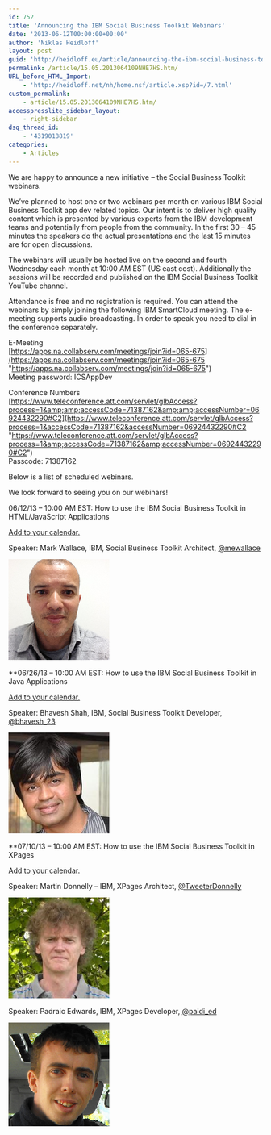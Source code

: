 ```yaml
---
id: 752
title: 'Announcing the IBM Social Business Toolkit Webinars'
date: '2013-06-12T00:00:00+00:00'
author: 'Niklas Heidloff'
layout: post
guid: 'http://heidloff.eu/article/announcing-the-ibm-social-business-toolkit-webinars/'
permalink: /article/15.05.2013064109NHE7HS.htm/
URL_before_HTML_Import:
    - 'http://heidloff.net/nh/home.nsf/article.xsp?id=/7.html'
custom_permalink:
    - article/15.05.2013064109NHE7HS.htm/
accesspresslite_sidebar_layout:
    - right-sidebar
dsq_thread_id:
    - '4319018819'
categories:
    - Articles
---
```


 We are happy to announce a new initiative – the Social Business Toolkit webinars.

 We’ve planned to host one or two webinars per month on various IBM Social Business Toolkit app dev related topics. Our intent is to deliver high quality content which is presented by various experts from the IBM development teams and potentially from people from the community. In the first 30 – 45 minutes the speakers do the actual presentations and the last 15 minutes are for open discussions.

 The webinars will usually be hosted live on the second and fourth Wednesday each month at 10:00 AM EST (US east cost). Additionally the sessions will be recorded and published on the IBM Social Business Toolkit YouTube channel.

 Attendance is free and no registration is required. You can attend the webinars by simply joining the following IBM SmartCloud meeting. The e-meeting supports audio broadcasting. In order to speak you need to dial in the conference separately.

 E-Meeting   
[https://apps.na.collabserv.com/meetings/join?id=065-675](https://apps.na.collabserv.com/meetings/join?id=065-675 "https://apps.na.collabserv.com/meetings/join?id=065-675")   
 Meeting password: ICSAppDev

 Conference Numbers   
[https://www.teleconference.att.com/servlet/glbAccess?process=1&amp;amp;accessCode=71387162&amp;amp;accessNumber=06924432290#C2](https://www.teleconference.att.com/servlet/glbAccess?process=1&accessCode=71387162&accessNumber=06924432290#C2 "https://www.teleconference.att.com/servlet/glbAccess?process=1&amp;accessCode=71387162&amp;accessNumber=06924432290#C2")   
 Passcode: 71387162

 Below is a list of scheduled webinars.

 We look forward to seeing you on our webinars!

 06/12/13 – 10:00 AM EST: How to use the IBM Social Business Toolkit in HTML/JavaScript Applications

[Add to your calendar.](http://heidloff.net/nh/home.nsf/dx/SBTWebinar130612.ics/$file/SBTWebinar130612.ics)

 Speaker: Mark Wallace, IBM, Social Business Toolkit Architect, [@mewallace](https://twitter.com/mewallace "@mewallace")

![mark200x200](/assets/img/2013/06/mark200x200.png)

   
**06/26/13 – 10:00 AM EST: How to use the IBM Social Business Toolkit in Java Applications

[Add to your calendar.](http://heidloff.net/nh/home.nsf/dx/SBTWebinar130626.ics/$file/SBTWebinar130626.ics)

 Speaker: Bhavesh Shah, IBM, Social Business Toolkit Developer, [@bhavesh\_23](https://twitter.com/bhavesh_23 "@bhavesh_23")

![bhavesh](/assets/img/2013/06/bhavesh.png)

 **07/10/13 – 10:00 AM EST: How to use the IBM Social Business Toolkit in XPages

[Add to your calendar.](http://heidloff.net/nh/home.nsf/dx/SBTWebinar130710.ics/$file/SBTWebinar130710.ics)

 Speaker: Martin Donnelly – IBM, XPages Architect, [@TweeterDonnelly](https://twitter.com/TweeterDonnelly "@TweeterDonnelly")

![martin](/assets/img/2013/06/martin.png)

 Speaker: Padraic Edwards, IBM, XPages Developer, [@paidi\_ed](https://twitter.com/paidi_ed "@paidi_ed")

![ProfilePhoto200x200](/assets/img/2013/06/Padraic.png)